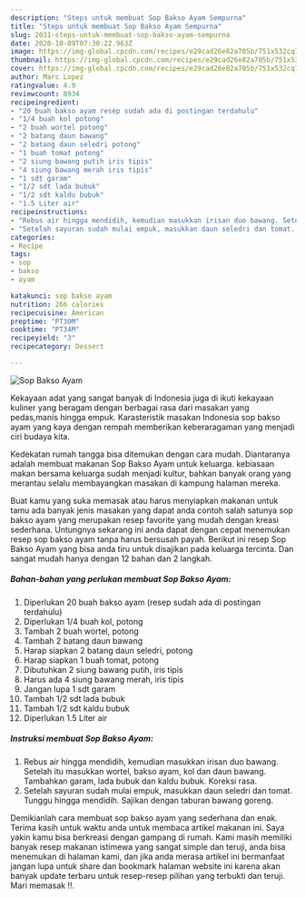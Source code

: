 ```yaml
---
description: "Steps untuk membuat Sop Bakso Ayam Sempurna"
title: "Steps untuk membuat Sop Bakso Ayam Sempurna"
slug: 2031-steps-untuk-membuat-sop-bakso-ayam-sempurna
date: 2020-10-09T07:30:22.963Z
image: https://img-global.cpcdn.com/recipes/e29cad26e82a705b/751x532cq70/sop-bakso-ayam-foto-resep-utama.jpg
thumbnail: https://img-global.cpcdn.com/recipes/e29cad26e82a705b/751x532cq70/sop-bakso-ayam-foto-resep-utama.jpg
cover: https://img-global.cpcdn.com/recipes/e29cad26e82a705b/751x532cq70/sop-bakso-ayam-foto-resep-utama.jpg
author: Marc Lopez
ratingvalue: 4.9
reviewcount: 8934
recipeingredient:
- "20 buah bakso ayam resep sudah ada di postingan terdahulu"
- "1/4 buah kol potong"
- "2 buah wortel potong"
- "2 batang daun bawang"
- "2 batang daun seledri potong"
- "1 buah tomat potong"
- "2 siung bawang putih iris tipis"
- "4 siung bawang merah iris tipis"
- "1 sdt garam"
- "1/2 sdt lada bubuk"
- "1/2 sdt kaldu bubuk"
- "1.5 Liter air"
recipeinstructions:
- "Rebus air hingga mendidih, kemudian masukkan irisan duo bawang. Setelah itu masukkan wortel, bakso ayam, kol dan daun bawang. Tambahkan garam, lada bubuk dan kaldu bubuk. Koreksi rasa."
- "Setelah sayuran sudah mulai empuk, masukkan daun seledri dan tomat. Tunggu hingga mendidih. Sajikan dengan taburan bawang goreng."
categories:
- Recipe
tags:
- sop
- bakso
- ayam

katakunci: sop bakso ayam 
nutrition: 266 calories
recipecuisine: American
preptime: "PT30M"
cooktime: "PT34M"
recipeyield: "3"
recipecategory: Dessert

---
```



![Sop Bakso Ayam](https://img-global.cpcdn.com/recipes/e29cad26e82a705b/751x532cq70/sop-bakso-ayam-foto-resep-utama.jpg)

Kekayaan adat yang sangat banyak di Indonesia juga di ikuti kekayaan kuliner yang beragam dengan berbagai rasa dari masakan yang pedas,manis hingga empuk. Karasteristik masakan Indonesia sop bakso ayam yang kaya dengan rempah memberikan keberaragaman yang menjadi ciri budaya kita.




Kedekatan rumah tangga bisa ditemukan dengan cara mudah. Diantaranya adalah membuat makanan Sop Bakso Ayam untuk keluarga. kebiasaan makan bersama keluarga sudah menjadi kultur, bahkan banyak orang yang merantau selalu membayangkan masakan di kampung halaman mereka.

Buat kamu yang suka memasak atau harus menyiapkan makanan untuk tamu ada banyak jenis masakan yang dapat anda contoh salah satunya sop bakso ayam yang merupakan resep favorite yang mudah dengan kreasi sederhana. Untungnya sekarang ini anda dapat dengan cepat menemukan resep sop bakso ayam tanpa harus bersusah payah.
Berikut ini resep Sop Bakso Ayam yang bisa anda tiru untuk disajikan pada keluarga tercinta. Dan sangat mudah hanya dengan 12 bahan dan 2 langkah.


<!--inarticleads1-->

##### Bahan-bahan yang perlukan membuat Sop Bakso Ayam:

1. Diperlukan 20 buah bakso ayam (resep sudah ada di postingan terdahulu)
1. Diperlukan 1/4 buah kol, potong
1. Tambah 2 buah wortel, potong
1. Tambah 2 batang daun bawang
1. Harap siapkan 2 batang daun seledri, potong
1. Harap siapkan 1 buah tomat, potong
1. Dibutuhkan 2 siung bawang putih, iris tipis
1. Harus ada 4 siung bawang merah, iris tipis
1. Jangan lupa 1 sdt garam
1. Tambah 1/2 sdt lada bubuk
1. Tambah 1/2 sdt kaldu bubuk
1. Diperlukan 1.5 Liter air




<!--inarticleads2-->

##### Instruksi membuat  Sop Bakso Ayam:

1. Rebus air hingga mendidih, kemudian masukkan irisan duo bawang. Setelah itu masukkan wortel, bakso ayam, kol dan daun bawang. Tambahkan garam, lada bubuk dan kaldu bubuk. Koreksi rasa.
1. Setelah sayuran sudah mulai empuk, masukkan daun seledri dan tomat. Tunggu hingga mendidih. Sajikan dengan taburan bawang goreng.




Demikianlah cara membuat sop bakso ayam yang sederhana dan enak. Terima kasih untuk waktu anda untuk membaca artikel makanan ini. Saya yakin kamu bisa berkreasi dengan gampang di rumah. Kami masih memiliki banyak resep makanan istimewa yang sangat simple dan teruji, anda bisa menemukan di halaman kami, dan jika anda merasa artikel ini bermanfaat jangan lupa untuk share dan bookmark halaman website ini karena akan banyak update terbaru untuk resep-resep pilihan yang terbukti dan teruji. Mari memasak !!. 
